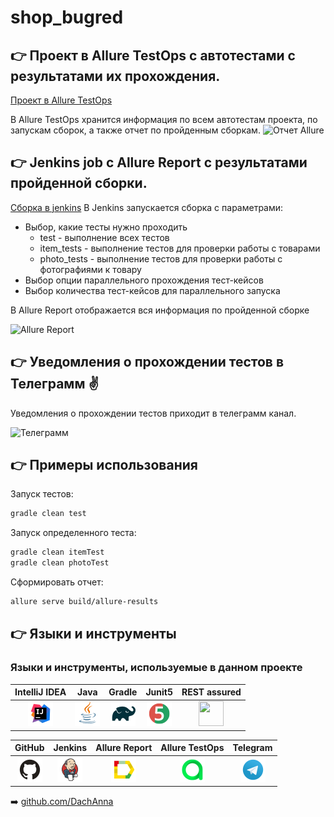 # shop_bugred


## :point_right: Проект в Allure TestOps с автотестами с результатами их прохождения.
<a target="_blank" href="https://allure.autotests.cloud/project/3510/dashboards">Проект в Allure TestOps</a>

В Allure TestOps хранится информация по всем автотестам проекта, по запускам сборок, а также отчет по пройденным сборкам.
![Отчет Allure](https://github.com/DachAnna/shop_bugred/assets/118796374/c80bbfe0-337f-4f18-ac06-9c3a2cedbfc8)



## :point_right:  Jenkins job c Allure Report с результатами пройденной сборки.
<a target="_blank" href="https://jenkins.autotests.cloud/job/08-sub_ekt-bugredAPI/">Сборка в jenkins</a>
В Jenkins запускается сборка с параметрами:
* Выбор, какие тесты нужно проходить
    * test - выполнение всех тестов
    * item_tests - выполнение тестов для проверки работы с товарами
    * photo_tests - выполнение тестов для проверки работы с фотографиями к товару
* Выбор опции параллельного прохождения тест-кейсов
* Выбор количества тест-кейсов для параллельного запуска

В Allure Report отображается вся информация по пройденной сборке

![Allure Report](![изображение](https://github.com/DachAnna/shop_bugred/assets/118796374/b336912f-66d0-4c7e-b19b-bd066c00e81e))


## :point_right: Уведомления о прохождении тестов в Телеграмм :v:
Уведомления о прохождении тестов приходит в телеграмм канал.

![Телеграмм](![изображение](https://github.com/DachAnna/shop_bugred/assets/118796374/01dab82b-5458-4050-9cab-e66ee6a45df5))


## :point_right: Примеры использования

Запуск тестов:
```bash
gradle clean test
```
Запуск определенного теста:
```bash
gradle clean itemTest
gradle clean photoTest
```
Сформировать отчет:
```bash
allure serve build/allure-results
```


## :point_right: Языки и инструменты
<h3 align="left">Языки и инструменты, используемые в данном проекте </h3>

| IntelliJ IDEA | Java | Gradle | Junit5 | REST assured |
|:------:|:----:|:----:|:------:|:------:|
| <img src="https://github.com/Roman-1990/bip-test/blob/master/img/logo/Intelij_IDEA.png" width="40" height="40"> | <img src="https://github.com/Roman-1990/bip-test/blob/master/img/logo/Java.png" width="40" height="40"> | <img src="https://github.com/Roman-1990/bip-test/blob/master/img/logo/Gradle.png" width="40" height="40"> | <img src="https://github.com/Roman-1990/bip-test/blob/master/img/logo/JUnit5.png" width="40" height="40"> | <img src="https://raw.githubusercontent.com/murugka31/WikipediaAppTests/main/img/appium-logo-png-transparent.png" width="40" height="40"> |

| GitHub | Jenkins | Allure Report | Allure TestOps | Telegram |
|:------:|:----:|:----:|:------:|:------:|
| <img src="https://github.com/Roman-1990/bip-test/blob/master/img/logo/Github.png" width="40" height="40"> | <img src="https://github.com/Roman-1990/bip-test/blob/master/img/logo/Jenkins.png" width="40" height="40"> | <img src="https://github.com/Roman-1990/bip-test/blob/master/img/logo/Allure_Report.png" width="40" height="40"> | <img src="https://github.com/Roman-1990/bip-test/blob/master/img/logo/AllureTestOps.png" width="40" height="40"> | <img src="https://github.com/Roman-1990/bip-test/blob/master/img/logo/Telegram.png" width="40" height="40"> |

:arrow_right: <a target="_blank" href="https://github.com/DachAnna">github.com/DachAnna</a><br/>

